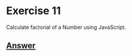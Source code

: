 # Exercise 11
Calculate factorial of a Number using JavaScript.

## [Answer](/Exercises/Ex11/index.html)